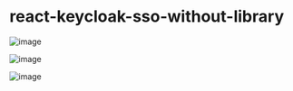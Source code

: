 # react-keycloak-sso-without-library

![image](https://github.com/user-attachments/assets/2bd23a59-e500-4d66-8039-3ce92496364a)

![image](https://github.com/user-attachments/assets/46d3ff0b-a5d4-4b05-bfb4-654d67e8a4f7)

![image](https://github.com/user-attachments/assets/b45af01f-9f58-4e89-83ad-a83bb2a8cd01)
